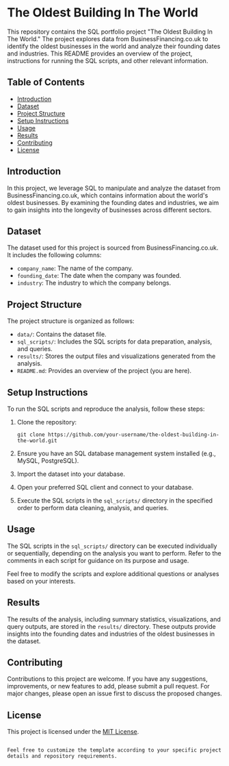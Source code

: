 # The Oldest Building In The World

This repository contains the SQL portfolio project "The Oldest Building In The World." The project explores data from BusinessFinancing.co.uk to identify the oldest businesses in the world and analyze their founding dates and industries. This README provides an overview of the project, instructions for running the SQL scripts, and other relevant information.

## Table of Contents

- [Introduction](#introduction)
- [Dataset](#dataset)
- [Project Structure](#project-structure)
- [Setup Instructions](#setup-instructions)
- [Usage](#usage)
- [Results](#results)
- [Contributing](#contributing)
- [License](#license)

## Introduction

In this project, we leverage SQL to manipulate and analyze the dataset from BusinessFinancing.co.uk, which contains information about the world's oldest businesses. By examining the founding dates and industries, we aim to gain insights into the longevity of businesses across different sectors.

## Dataset

The dataset used for this project is sourced from BusinessFinancing.co.uk. It includes the following columns:

- `company_name`: The name of the company.
- `founding_date`: The date when the company was founded.
- `industry`: The industry to which the company belongs.

## Project Structure

The project structure is organized as follows:

- `data/`: Contains the dataset file.
- `sql_scripts/`: Includes the SQL scripts for data preparation, analysis, and queries.
- `results/`: Stores the output files and visualizations generated from the analysis.
- `README.md`: Provides an overview of the project (you are here).

## Setup Instructions

To run the SQL scripts and reproduce the analysis, follow these steps:

1. Clone the repository:

   ```shell
   git clone https://github.com/your-username/the-oldest-building-in-the-world.git
   ```

2. Ensure you have an SQL database management system installed (e.g., MySQL, PostgreSQL).

3. Import the dataset into your database.

4. Open your preferred SQL client and connect to your database.

5. Execute the SQL scripts in the `sql_scripts/` directory in the specified order to perform data cleaning, analysis, and queries.

## Usage

The SQL scripts in the `sql_scripts/` directory can be executed individually or sequentially, depending on the analysis you want to perform. Refer to the comments in each script for guidance on its purpose and usage.

Feel free to modify the scripts and explore additional questions or analyses based on your interests.

## Results

The results of the analysis, including summary statistics, visualizations, and query outputs, are stored in the `results/` directory. These outputs provide insights into the founding dates and industries of the oldest businesses in the dataset.

## Contributing

Contributions to this project are welcome. If you have any suggestions, improvements, or new features to add, please submit a pull request. For major changes, please open an issue first to discuss the proposed changes.

## License

This project is licensed under the [MIT License](LICENSE).
```

Feel free to customize the template according to your specific project details and repository requirements.